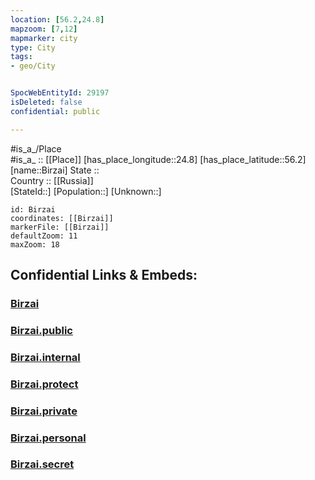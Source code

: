 ```yaml
---
location: [56.2,24.8] 
mapzoom: [7,12] 
mapmarker: city 
type: City
tags:
- geo/City


SpocWebEntityId: 29197
isDeleted: false
confidential: public

---
```

#is_a_/Place  
#is_a_ :: [[Place]] 
[has_place_longitude::24.8] 
[has_place_latitude::56.2] 
[name::Birzai] 
State ::  
Country :: [[Russia]]  
[StateId::] 
[Population::] 
[Unknown::] 


```leaflet
id: Birzai
coordinates: [[Birzai]] 
markerFile: [[Birzai]] 
defaultZoom: 11 
maxZoom: 18
```


## Confidential Links & Embeds: 

### [Birzai](/_Standards/Earth/Continent/Europe/Europe~North/Lithuania/Counties~Lithuania/Panevezio/City/Birzai.md) 

### [Birzai.public](/_public/Earth/Continent/Europe/Europe~North/Lithuania/Counties~Lithuania/Panevezio/City/Birzai.public.md) 

### [Birzai.internal](/_internal/Earth/Continent/Europe/Europe~North/Lithuania/Counties~Lithuania/Panevezio/City/Birzai.internal.md) 

### [Birzai.protect](/_protect/Earth/Continent/Europe/Europe~North/Lithuania/Counties~Lithuania/Panevezio/City/Birzai.protect.md) 

### [Birzai.private](/_private/Earth/Continent/Europe/Europe~North/Lithuania/Counties~Lithuania/Panevezio/City/Birzai.private.md) 

### [Birzai.personal](/_personal/Earth/Continent/Europe/Europe~North/Lithuania/Counties~Lithuania/Panevezio/City/Birzai.personal.md) 

### [Birzai.secret](/_secret/Earth/Continent/Europe/Europe~North/Lithuania/Counties~Lithuania/Panevezio/City/Birzai.secret.md)

